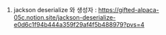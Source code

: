 
1. jackson deserialize 와 생성자 : https://gifted-alpaca-05c.notion.site/jackson-deserialize-e0d6c1f94b444a359f29af4f5b488979?pvs=4
